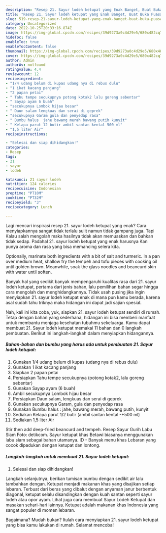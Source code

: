 ```yaml
---
description: "Resep 21. Sayur lodeh ketupat yang Enak Banget, Buat Buka Puasa}"
title: "Resep 21. Sayur lodeh ketupat yang Enak Banget, Buat Buka Puasa}"
slug: 519-resep-21-sayur-lodeh-ketupat-yang-enak-banget-buat-buka-puasa
category: Uncategorized
date: 2022-10-25T20:33:16.874Z
image: https://img-global.cpcdn.com/recipes/39d9273a0c4d29e5/680x482cq70/21-sayur-lodeh-ketupat-foto-resep-utama.jpg
hideToc: false
enableToc: true
enableTocContent: false
thumbnail: https://img-global.cpcdn.com/recipes/39d9273a0c4d29e5/680x482cq70/21-sayur-lodeh-ketupat-foto-resep-utama.jpg
cover: https://img-global.cpcdn.com/recipes/39d9273a0c4d29e5/680x482cq70/21-sayur-lodeh-ketupat-foto-resep-utama.jpg
author: Admin
authorAv: notfound
ratingvalue: 4.4
reviewcount: 12
recipeingredient:
- "1/4 udang belum di kupas udang nya di rebus dulu"
- "1 ikat kacang panjang"
- "2 papan petai"
- " Tahu tempe secukupnya potong kotak2 lalu goreng sebentar"
- " Sayap ayam 6 buah"
- "secukupnya Lombok hijau besar"
- " Daun salam lengkuas dan serai di geprek"
- "secukupnya Garam gula dan penyedap rasa"
- " Bumbu halus  jahe bawang merah bawang putih kunyit"
- " Kelapa parut 12 butir ambil santan kental 500 ml"
- "1,5 liter Air"
recipeinstructions:

- "Selesai dan siap dihidangkan!"
categories:
- Resep
tags:
- 21
- sayur
- lodeh

katakunci: 21 sayur lodeh 
nutrition: 124 calories
recipecuisine: Indonesian
preptime: "PT10M"
cooktime: "PT32M"
recipeyield: "3"
recipecategory: Lunch

---
```



Lagi mencari inspirasi resep 21. sayur lodeh ketupat yang enak? Cara menyiapkannya sangat tidak terlalu sulit namun tidak gampang juga. Tapi Kalau salah mengolah maka hasilnya tidak akan memuaskan dan bahkan tidak sedap. Padahal 21. sayur lodeh ketupat yang enak harusnya Kan punya aroma dan rasa yang bisa memancing selera kita.


Optionally, marinate both ingredients with a bit of salt and turmeric. In a pan over medium heat, shallow fry the tempeh and tofu pieces with cooking oil until golden brown. Meanwhile, soak the glass noodles and beancurd skin with water until soften.

Banyak hal yang sedikit banyak mempengaruhi kualitas rasa dari 21. sayur lodeh ketupat, pertama dari jenis bahan, lalu pemilihan bahan segar hingga cara mengolah dan menghidangkannya. Tidak usah pusing jika ingin menyiapkan 21. sayur lodeh ketupat enak di mana pun kamu berada, karena asal sudah tahu triknya maka hidangan ini dapat jadi sajian spesial.


Nah, kali ini kita coba, yuk, siapkan 21. sayur lodeh ketupat sendiri di rumah. Tetap dengan bahan yang sederhana, hidangan ini bisa memberi manfaat untuk membantu menjaga kesehatan tubuhmu sekeluarga. Kamu dapat membuat 21. Sayur lodeh ketupat memakai 11 bahan dan 0 langkah pembuatan. Berikut ini langkah-langkah dalam menyiapkan hidangannya.

<!--inarticleads1-->

##### Bahan-bahan dan bumbu yang harus ada untuk pembuatan 21. Sayur lodeh ketupat:

1. Gunakan 1/4 udang belum di kupas (udang nya di rebus dulu)
1. Gunakan 1 ikat kacang panjang
1. Siapkan 2 papan petai
1. Persiapkan  Tahu tempe secukupnya (potong kotak2, lalu goreng sebentar)
1. Gunakan  Sayap ayam (6 buah)
1. Ambil secukupnya Lombok hijau besar
1. Persiapkan  Daun salam, lengkuas dan serai di geprek
1. Gunakan secukupnya Garam, gula dan penyedap rasa
1. Gunakan  Bumbu halus : jahe, bawang merah, bawang putih, kunyit
1. Sediakan  Kelapa parut 1/2 butir (ambil santan kental -+500 ml)
1. Sediakan 1,5 liter Air


Stir then add deep-fried beancurd and tempeh. Resep Sayur Gurih Labu Siam Foto: detikcom. Sayur ketupat khas Betawi biasanya menggunakan labu siam sebagai bahan utamanya. ID - Banyak menu khas Lebaran yang cocok dipadukan dengan ketupat dan lontong. 

<!--inarticleads2-->

##### Langkah-langkah untuk membuat 21. Sayur lodeh ketupat:


1. Selesai dan siap dihidangkan!

Langkah selanjutnya, berikan tumisan bumbu dengan sedikit air lalu tambahkan dengan. Ketupat menjadi makanan khas yang disajikan setiap lebaran. Terbuat dari beras yang dibalut dengan anyaman janur berbentuk diagonal, ketupat selalu disandingkan dengan kuah santan seperti sayur lodeh atau opor ayam. Lihat juga cara membuat Sayur Lodeh Ketupat dan masakan sehari-hari lainnya. Ketupat adalah makanan khas Indonesia yang sangat populer di momen lebaran. 

Bagaimana? Mudah bukan? Itulah cara menyiapkan 21. sayur lodeh ketupat yang bisa kamu lakukan di rumah. Selamat mencoba!
